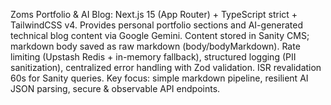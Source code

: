 Zoms Portfolio & AI Blog: Next.js 15 (App Router) + TypeScript strict + TailwindCSS v4. Provides personal portfolio sections and AI-generated technical blog content via Google Gemini. Content stored in Sanity CMS; markdown body saved as raw markdown (body/bodyMarkdown). Rate limiting (Upstash Redis + in-memory fallback), structured logging (PII sanitization), centralized error handling with Zod validation. ISR revalidation 60s for Sanity queries. Key focus: simple markdown pipeline, resilient AI JSON parsing, secure & observable API endpoints.
